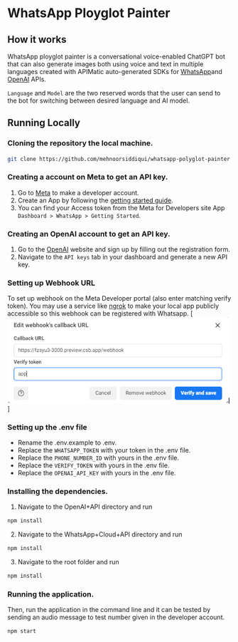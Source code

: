 # WhatsApp Ployglot Painter

## How it works

WhatsApp ployglot painter is a conversational voice-enabled ChatGPT bot that can also generate images both using voice and text in multiple languages created with APIMatic auto-generated SDKs for [WhatsApp](https://www.apimatic.io/apidocs/whatsapp-api/v/1_0#/http/guides/send-a-message)and [OpenAI](https://www.apimatic.io/api-docs/openai) APIs.

`Language` and `Model` are the two reserved words that the user can send to the bot for switching between desired language and AI model.

## Running Locally

### Cloning the repository the local machine.

```bash
git clone https://github.com/mehnoorsiddiqui/whatsapp-polyglot-painter
```

### Creating a account on Meta to get an API key.

1. Go to [Meta](https://developers.facebook.com/) to make a developer account.
2. Create an App by following the [getting started guide](https://developers.facebook.com/docs/whatsapp/cloud-api/get-started).
3. You can find your Access token from the Meta for Developers site App `Dashboard > WhatsApp > Getting Started`.

### Creating an OpenAI account to get an API key.
1. Go to the [OpenAI](https://openai.com/) website and sign up by filling out the registration form. 
2. Navigate to the `API keys` tab in your dashboard and generate a new API key.
### Setting up Webhook URL

To set up webhook on the Meta Developer portal (also enter matching verify token). You may use a service like [ngrok](https://ngrok.com/) to make your local app publicly accessible so this webhook can be registered with Whatsapp.
[![Webhook](./public/webhook.png)]

### Setting up the .env file
- Rename the .env.example to .env.
- Replace the `WHATSAPP_TOKEN` with your token in the .env file.
- Replace the `PHONE_NUMBER_ID` with yours in the .env file.
- Replace the `VERIFY_TOKEN` with yours in the .env file.
- Replace the `OPENAI_API_KEY` with yours in the .env file.

### Installing the dependencies.
1. Navigate to the OpenAI+API directory and run 
```bash
npm install
```
2. Navigate to the WhatsApp+Cloud+API directory and run 
```bash
npm install
```
3. Navigate to the root folder and run 
```bash
npm install
```

### Running the application.

Then, run the application in the command line and it can be tested by sending an audio message to test number given in the developer account.

```bash
npm start
```

